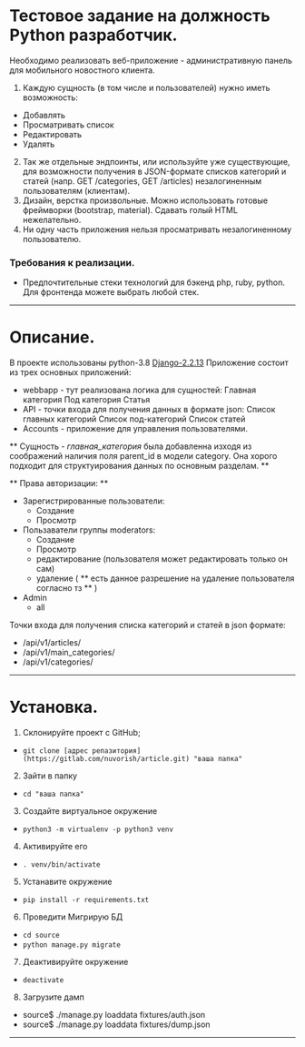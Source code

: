 # Тестовое задание на должность Python разработчик.
Необходимо реализовать веб-приложение - административную панель для мобильного новостного клиента.  
1. Каждую сущность (в том числе и пользователей) нужно иметь возможность:
 * Добавлять
 * Просматривать список
 * Редактировать
 * Удалять  
2. Так же  отдельные эндпоинты, или используйте уже существующие, для возможности получения в JSON-формате списков категорий и статей (напр. GET /categories, GET /articles) незалогиненным пользователям (клиентам).  
3. Дизайн, верстка произвольные. Можно использовать готовые фреймворки (bootstrap, material). Сдавать голый HTML нежелательно.
4. Ни одну часть приложения нельзя просматривать незалогиненному пользователю.  
### Требования к реализации.
 * Предпочтительные стеки технологий для бэкенд php, ruby, python. Для фронтенда можете выбрать любой стек.
----------------------------------------------------
# Описание.
В проекте использованы python-3.8 [Django-2.2.13](https://docs.djangoproject.com/en/2.2/)
Приложение состоит из трех основных приложений:
 * webbapp - тут реализована логика для сущностей:
    Главная категория
    Под категория
    Статья
 * API - точки входа для получения данных в формате json:
    Список главных категорий
    Список под-категорий
    Список статей
 * Accounts - приложение для управления пользователями.

** Сущность - _главная_категория_ была добавленна изходя из соображений наличия поля parent_id в модели category. Она 
хорого подходит для структуирования данных по основным разделам. **

** Права авторизации: **
 * Зарегистрированные пользователи:
   * Создание
   * Просмотр 
 * Пользаватели группы moderators:
   * Создание
   * Просмотр
   * редактирование (пользователя может редактировать только он сам)
   * удаление ( ** есть данное разрешение на удаление пользователя согласно тз ** )
* Admin
   * all

Точки входа для получения списка категорий и статей в json формате:
 * /api/v1/articles/
 * /api/v1/main_categories/
 * /api/v1/categories/
 ----------------------------------------------------

# Установка.
1. Склонируйте проект с GitHub; 
 * ```git clone [адрес репазитория](https://gitlab.com/nuvorish/article.git) "ваша папка"```
2. Зайти в папку
 * ```cd "ваша папка"```
3. Cоздайте виртуальное окружение
 * ```python3 -m virtualenv -p python3 venv```
4. Активируйте его
 * ```. venv/bin/activate```
5. Устанавите окружение
 * ```pip install -r requirements.txt```
6. Проведити Мигрирую БД
 * ```cd source```
 * ```python manage.py migrate```
7. Деактивируйте окружение
 * ```deactivate```
8. Загрузите дамп
 * source$ ./manage.py loaddata fixtures/auth.json 
 * source$ ./manage.py loaddata fixtures/dump.json 
 ----------------------------------------------------------------------------






